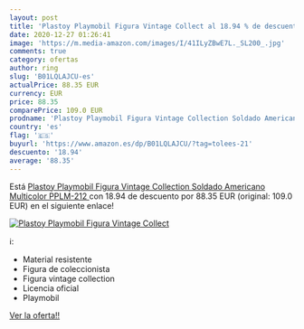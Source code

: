 ```yaml
---
layout: post
title: 'Plastoy Playmobil Figura Vintage Collect al 18.94 % de descuento'
date: 2020-12-27 01:26:41
image: 'https://m.media-amazon.com/images/I/41ILyZBwE7L._SL200_.jpg'
comments: true
category: ofertas
author: ring
slug: 'B01LQLAJCU-es'
actualPrice: 88.35 EUR
currency: EUR
price: 88.35
comparePrice: 109.0 EUR
prodname: 'Plastoy Playmobil Figura Vintage Collection Soldado Americano  Multicolor  PPLM-212 '
country: 'es'
flag: '🇪🇸'
buyurl: 'https://www.amazon.es/dp/B01LQLAJCU/?tag=tolees-21'
descuento: '18.94'
average: '88.35'
---
```


Está [Plastoy Playmobil Figura Vintage Collection Soldado Americano  Multicolor  PPLM-212 ](https://www.amazon.es/dp/B01LQLAJCU/?tag=tolees-21) con 18.94 de descuento por 88.35 EUR (original: 109.0 EUR) en el siguiente enlace!

[![Plastoy Playmobil Figura Vintage Collect](https://m.media-amazon.com/images/I/41ILyZBwE7L._SL200_.jpg)](https://www.amazon.es/dp/B01LQLAJCU/?tag=tolees-21)

ℹ️:

- Material resistente
- Figura de coleccionista
- Figura vintage collection
- Licencia oficial
- Playmobil

[Ver la oferta!!](https://www.amazon.es/dp/B01LQLAJCU/?tag=tolees-21)
